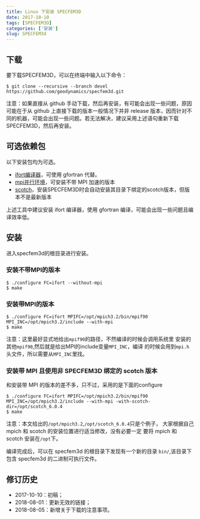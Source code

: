 ```yaml
---
title: Linux 下安装 SPECFEM3D
date: 2017-10-10
tags: [SPECFEM3D]
categories: ['安装']
slug: SPECFEM3d
---
```


## 下载

要下载SPECFEM3D，可以在终端中输入以下命令：

```Console
$ git clone --recursive --branch devel https://github.com/geodynamics/specfem3d.git
```

>
注意：如果直接从 github 手动下载，然后再安装，有可能会出现一些问题，原因可能在于从 github 上直接下载的版本一般情况下并非 release 版本，因而针对不同的机器，可能会出现一些问题。若无法解决，建议采用上述语句重新下载 SPECFEM3D，然后再安装。

## 可选依赖包
以下安装包均为可选。

- [ifort编译器](https://blog.seisman.info/intel-non-commercial-software/)，可使用 gfortran 代替。
- [mpi并行环境](http://blog.nickwhyy.top/mpich)，可安装不带 MPI 加速的版本
- [scotch](http://blog.nickwhyy.top/scotch)，安装SPECFEM3D时会自动安装其目录下绑定的scotch版本，但版本不是最新版本


上述工具中建议安装 ifort 编译器，使用 gfortran 编译，可能会出现一些问题且编译效率低。

## 安装
进入specfem3d的根目录进行安装。
### 安装不带MPI的版本

```Console
$ ./configure FC=ifort --without-mpi
$ make
```

### 安装带MPI的版本
```Console
$ ./configure FC=ifort MPIFC=/opt/mpich3.2/bin/mpif90 MPI_INC=/opt/mpich3.2/include --with-mpi
$ make
```


>
注意：这里最好显式地给出`mpif90`的路径，不然编译的时候会调用系统里
安装的其他`mpif90`,然后就是给出MPI的include变量`MPI_INC`，编译
的时候会用到`mpi.h`头文件，所以需要从`MPI_INC`里找。



### 安装带 MPI 且使用非 SPECFEM3D 绑定的 scotch 版本
和安装带 MPI 的版本的差不多，只不过，采用的是下面的configure
```Console
$ ./configure FC=ifort MPIFC=/opt/mpich3.2/bin/mpif90 MPI_INC=/opt/mpich3.2/include --with-mpi -with-scotch-dir=/opt/scotch_6.0.4
$ make
```

>
注意：本文给出的`/opt/mpich3.2`,`/opt/scotch_6.0.4`只是个例子，
大家根据自己 mpich 和 scotch 的安装位置进行适当修改，没有必要一定
要将 mpich 和 scotch 安装在`/opt`下。


编译完成后，可以在 specfem3d 的根目录下发现有一个新的目录 `bin/`,该目录下包含 specfem3d 的二进制可执行文件。

## 修订历史
- 2017-10-10：初稿；
- 2018-08-01：更新无效的链接；
- 2018-08-05：新增关于下载的注意事项。


